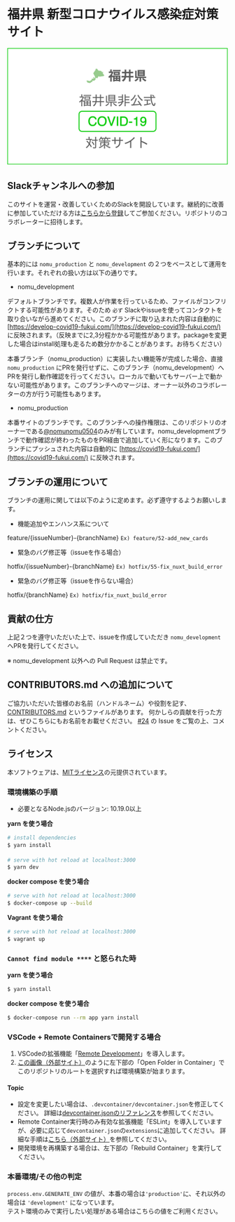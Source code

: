 # 福井県 新型コロナウイルス感染症対策サイト

<!-- ![](https://github.com/tokyo-metropolitan-gov/covid19/workflows/production%20deploy/badge.svg) -->

[![福井県 新型コロナウイルス感染症対策サイト](/static/ogp.png)](https://covid19-fukui.com/)

## Slackチャンネルへの参加
このサイトを運営・改善していくためのSlackを開設しています。継続的に改善に参加していただける方は[こちらから登録](https://join.slack.com/t/nomunomu0504/shared_invite/zt-d6ad54zo-VqgGZR2qRtIjIKP04reI0Q)してご参加ください。リポジトリのコラボレーターに招待します。

## ブランチについて
基本的には `nomu_production` と `nomu_development` の２つをベースとして運用を行います。それぞれの扱い方は以下の通りです。

- nomu_development

デフォルトブランチです。複数人が作業を行っているため、ファイルがコンフリクトする可能性があります。そのため `必ず` Slackやissueを使ってコンタクトを取り合いながら進めてください。このブランチに取り込まれた内容は自動的に [https://develop-covid19-fukui.com/](https://develop-covid19-fukui.com/) に反映されます。（反映までに2,3分程かかる可能性があります。packageを変更した場合はinstall処理も走るため数分かかることがあります。お待ちください）

本番ブランチ（nomu_production）に実装したい機能等が完成した場合、直接 `nomu_production` にPRを発行せずに、このブランチ（nomu_development）へPRを発行し動作確認を行ってください。ローカルで動いてもサーバー上で動かない可能性があります。このブランチへのマージは、オーナー以外のコラボレーターの方が行う可能性もあります。

- nomu_production

本番サイトのブランチです。このブランチへの操作権限は、このリポジトリのオーナーである[@nomunomu0504](https://github.com/nomunomu0504)のみが有しています。nomu_developmentブランチで動作確認が終わったものをPR経由で追加していく形になります。このブランチにプッシュされた内容は自動的に [https://covid19-fukui.com/](https://covid19-fukui.com/) に反映されます。

## ブランチの運用について
ブランチの運用に関しては以下のように定めます。必ず遵守するようお願いします。

- 機能追加やエンハンス系について

feature/{issueNumber}-{branchName} `Ex) feature/52-add_new_cards`

- 緊急のバグ修正等（issueを作る場合）

hotfix/{issueNumber}-{branchName} `Ex) hotfix/55-fix_nuxt_build_error`

- 緊急のバグ修正等（issueを作らない場合）

hotfix/{branchName} `Ex) hotfix/fix_nuxt_build_error`

## 貢献の仕方
上記２つを遵守いただいた上で、issueを作成していただき `nomu_development` へPRを発行してください。

※ nomu_development 以外への Pull Request は禁止です。  

## CONTRIBUTORS.md への追加について
ご協力いただいた皆様のお名前（ハンドルネーム）や役割を記す、[CONTRIBUTORS.md](./CONTRIBUTORS.md) というファイルがあります。 
何かしらの貢献を行った方は、ぜひこちらにもお名前をお載せください。 [#24](https://github.com/nomunomu0504/covid19/issues/24) の Issue をご覧の上、コメントください。

## ライセンス
本ソフトウェアは、[MITライセンス](./LICENSE.txt)の元提供されています。

### 環境構築の手順

- 必要となるNode.jsのバージョン: 10.19.0以上

**yarn を使う場合**
```bash
# install dependencies
$ yarn install

# serve with hot reload at localhost:3000
$ yarn dev
```

**docker compose を使う場合**
```bash
# serve with hot reload at localhost:3000
$ docker-compose up --build
```

**Vagrant を使う場合**
```bash
# serve with hot reload at localhost:3000
$ vagrant up
```

### `Cannot find module ****` と怒られた時

**yarn を使う場合**
```bash
$ yarn install
```

**docker compose を使う場合**
```bash
$ docker-compose run --rm app yarn install
```

### VSCode + Remote Containersで開発する場合

1. VSCodeの拡張機能「[Remote Development](https://marketplace.visualstudio.com/items?itemName=ms-vscode-remote.vscode-remote-extensionpack)」を導入します。
2. [この画像（外部サイト）](https://code.visualstudio.com/docs/remote/containers#_quick-start-try-a-dev-container)のように左下部の「Open Folder in Container」でこのリポジトリのルートを選択すれば環境構築が始まります。

#### Topic
- 設定を変更したい場合は、`.devcontainer/devcontainer.json`を修正してください。
詳細は[devcontainer.jsonのリファレンス](https://code.visualstudio.com/docs/remote/containers#_devcontainerjson-reference)を参照してください。
- Remote Container実行時のみ有効な拡張機能「ESLint」を導入していますが、必要に応じて`devcontainer.json`の`extensions`に追加してください。
詳細な手順は[こちら（外部サイト）](https://code.visualstudio.com/docs/remote/containers#_managing-extensions)を参照してください。
- 開発環境を再構築する場合は、左下部の「Rebuild Container」を実行してください。

### 本番環境/その他の判定
`process.env.GENERATE_ENV` の値が、本番の場合は`'production'`に、それ以外の場合は `'development'` になっています。  
テスト環境のみで実行したい処理がある場合はこちらの値をご利用ください。

